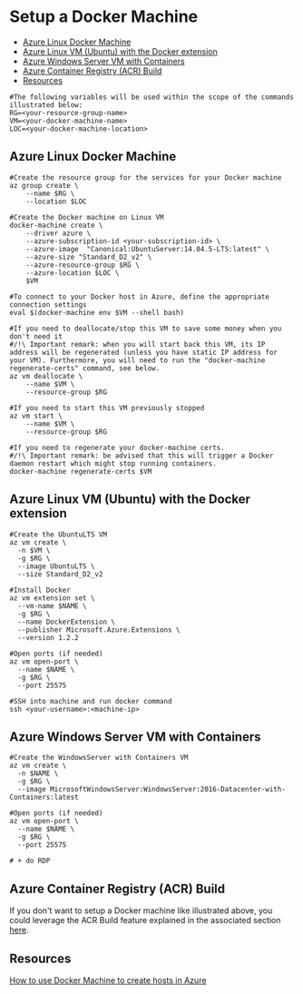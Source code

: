# Setup a Docker Machine

- [Azure Linux Docker Machine](#azure-linux-docker-machine)
- [Azure Linux VM (Ubuntu) with the Docker extension](#azure-linux-vm-ubuntu-with-the-docker-extension)
- [Azure Windows Server VM with Containers](#azure-windows-server-vm-with-containers)
- [Azure Container Registry (ACR) Build](#azure-container-registry-acr-build)
- [Resources](#resources)

```
#The following variables will be used within the scope of the commands illustrated below:
RG=<your-resource-group-name>
VM=<your-docker-machine-name>
LOC=<your-docker-machine-location>
```

## Azure Linux Docker Machine
```
#Create the resource group for the services for your Docker machine
az group create \
    --name $RG \
    --location $LOC

#Create the Docker machine on Linux VM
docker-machine create \
    --driver azure \
    --azure-subscription-id <your-subscription-id> \
    --azure-image  "Canonical:UbuntuServer:14.04.5-LTS:latest" \
    --azure-size "Standard_D2_v2" \
    --azure-resource-group $RG \
    --azure-location $LOC \
    $VM

#To connect to your Docker host in Azure, define the appropriate connection settings
eval $(docker-machine env $VM --shell bash)

#If you need to deallocate/stop this VM to save some money when you don't need it
#/!\ Important remark: when you will start back this VM, its IP address will be regenerated (unless you have static IP address for your VM). Furthermore, you will need to run the "docker-machine regenerate-certs" command, see below.
az vm deallocate \
    --name $VM \
    --resource-group $RG

#If you need to start this VM previously stopped
az vm start \
    --name $VM \
    --resource-group $RG

#If you need to regenerate your docker-machine certs. 
#/!\ Important remark: be advised that this will trigger a Docker daemon restart which might stop running containers.
docker-machine regenerate-certs $VM
```

## Azure Linux VM (Ubuntu) with the Docker extension

```
#Create the UbuntuLTS VM
az vm create \
  -n $VM \
  -g $RG \
  --image UbuntuLTS \
  --size Standard_D2_v2

#Install Docker
az vm extension set \
  --vm-name $NAME \
  -g $RG \
  --name DockerExtension \
  --publisher Microsoft.Azure.Extensions \
  --version 1.2.2

#Open ports (if needed)
az vm open-port \
  --name $NAME \
  -g $RG \
  --port 25575

#SSH into machine and run docker command
ssh <your-username>:<machine-ip>
```

## Azure Windows Server VM with Containers

```
#Create the WindowsServer with Containers VM
az vm create \
  -n $NAME \
  -g $RG \
  --image MicrosoftWindowsServer:WindowsServer:2016-Datacenter-with-Containers:latest

#Open ports (if needed)
az vm open-port \
  --name $NAME \
  -g $RG \
  --port 25575

# + do RDP
```

## Azure Container Registry (ACR) Build

If you don't want to setup a Docker machine like illustrated above, you could leverage the ACR Build feature explained in the associated section [here](./AzureContainerRegistry.md).

## Resources

[How to use Docker Machine to create hosts in Azure](https://docs.microsoft.com/en-us/azure/virtual-machines/linux/docker-machine)